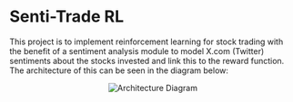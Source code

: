 # Senti-Trade RL
This project is to implement reinforcement learning for stock trading with the benefit of a sentiment analysis module to model X.com (Twitter) sentiments about the stocks invested and link this to the reward function.
The architecture of this can be seen in the diagram below:

<p align = "center">
  <image src="Figures/Architecture_Diagram_1.jpg" , alt = "Architecture Diagram">
</p>
